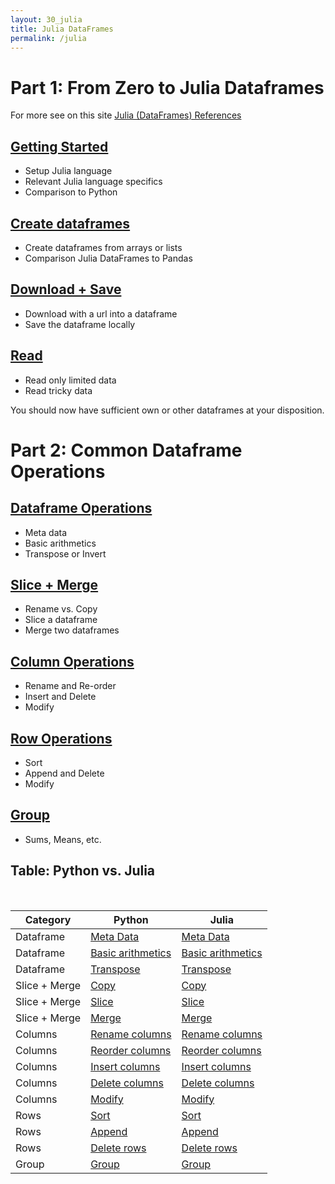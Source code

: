 ```yaml
---
layout: 30_julia
title: Julia DataFrames
permalink: /julia
---
```



# Part 1: From Zero to Julia Dataframes


For more see on this site [Julia (DataFrames) References](julia_references)

## [Getting Started](julia_gettingStarted)

- Setup Julia language
- Relevant Julia language specifics
- Comparison to Python

## [Create dataframes](julia_create)

- Create dataframes from arrays or lists
- Comparison Julia DataFrames to Pandas

## [Download + Save](julia_download)

- Download with a url into a dataframe
- Save the dataframe locally

## [Read](julia_read)

- Read only limited data
- Read tricky data

You should now have sufficient own or other dataframes at your disposition.


# Part 2: Common Dataframe Operations

## [Dataframe Operations](julia_df_ops)

- Meta data
- Basic arithmetics
- Transpose or Invert

## [Slice  + Merge](julia_slice_merge)

- Rename vs. Copy
- Slice a dataframe
- Merge two dataframes

## [Column Operations](julia_columns)

- Rename and Re-order
- Insert and Delete
- Modify

## [Row Operations](julia_rows)

- Sort
- Append and Delete
- Modify 

## [Group](julia_group)

- Sums, Means, etc.


## Table: Python vs. Julia
<br>

|  Category   | Python | Julia |
|-------------|--------|-------|
| Dataframe   | [Meta Data](pandas_df_ops#meta-data) | [Meta Data](julia_df_ops#meta-data) |
| Dataframe   | [Basic arithmetics](pandas_df_ops#basic-arithmetics) | [Basic arithmetics](julia_df_ops#basic-arithmetics)  |
| Dataframe   | [Transpose](pandas_df_ops#transpose) | [Transpose](julia_df_ops#transpose) |
| Slice + Merge  | [Copy](pandas_slice_merge#copy)  | [Copy](julia_slice_merge#copy)  | 
| Slice + Merge  | [Slice](pandas_slice_merge#slice)  | [Slice](julia_slice_merge#slice) |
| Slice + Merge  | [Merge](pandas_slice_merge#merge) | [Merge](julia_slice_merge#merge) |
| Columns     | [Rename columns](pandas_columns#rename)  | [Rename columns](julia_columns#rename) |
| Columns     | [Reorder columns](pandas_columns#reorder) | [Reorder columns](julia_columns#reorder) |
| Columns     | [Insert columns](pandas_columns#insert) | [Insert columns](julia_columns#insert) |
| Columns     | [Delete columns](pandas_columns#delete) | [Delete columns](julia_columns#delete) |
| Columns     | [Modify](pandas_columns#modify) | [Modify](julia_columns#modify) |
| Rows        | [Sort](pandas_rows#sort)   | [Sort](julia_rows#sort)  |
| Rows        | [Append](pandas_rows#append) | [Append](julia_rows#append) |
| Rows        | [Delete rows](pandas_rows#delete) | [Delete rows](julia_rows#delete)  |
| Group       | [Group](pandas_group#group) | [Group](julia_group#group) |

